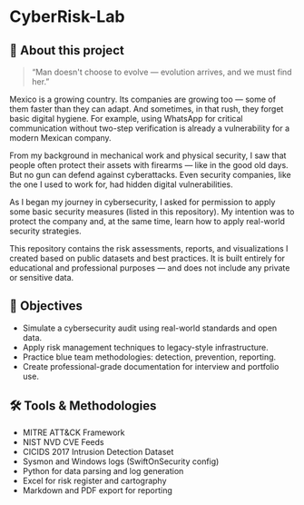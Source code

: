 
# CyberRisk-Lab

## 🧠 About this project

> “Man doesn't choose to evolve — evolution arrives, and we must find her.”

Mexico is a growing country. Its companies are growing too — some of them faster than they can adapt. And sometimes, in that rush, they forget basic digital hygiene. For example, using WhatsApp for critical communication without two-step verification is already a vulnerability for a modern Mexican company.

From my background in mechanical work and physical security, I saw that people often protect their assets with firearms — like in the good old days. But no gun can defend against cyberattacks. Even security companies, like the one I used to work for, had hidden digital vulnerabilities.

As I began my journey in cybersecurity, I asked for permission to apply some basic security measures (listed in this repository). My intention was to protect the company and, at the same time, learn how to apply real-world security strategies.

This repository contains the risk assessments, reports, and visualizations I created based on public datasets and best practices. It is built entirely for educational and professional purposes — and does not include any private or sensitive data.

## 🎯 Objectives

- Simulate a cybersecurity audit using real-world standards and open data.
- Apply risk management techniques to legacy-style infrastructure.
- Practice blue team methodologies: detection, prevention, reporting.
- Create professional-grade documentation for interview and portfolio use.

## 🛠 Tools & Methodologies

- MITRE ATT&CK Framework
- NIST NVD CVE Feeds
- CICIDS 2017 Intrusion Detection Dataset
- Sysmon and Windows logs (SwiftOnSecurity config)
- Python for data parsing and log generation
- Excel for risk register and cartography
- Markdown and PDF export for reporting
